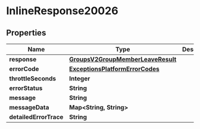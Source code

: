 
# InlineResponse20026

## Properties
Name | Type | Description | Notes
------------ | ------------- | ------------- | -------------
**response** | [**GroupsV2GroupMemberLeaveResult**](GroupsV2GroupMemberLeaveResult.md) |  |  [optional]
**errorCode** | [**ExceptionsPlatformErrorCodes**](ExceptionsPlatformErrorCodes.md) |  |  [optional]
**throttleSeconds** | **Integer** |  |  [optional]
**errorStatus** | **String** |  |  [optional]
**message** | **String** |  |  [optional]
**messageData** | **Map&lt;String, String&gt;** |  |  [optional]
**detailedErrorTrace** | **String** |  |  [optional]



